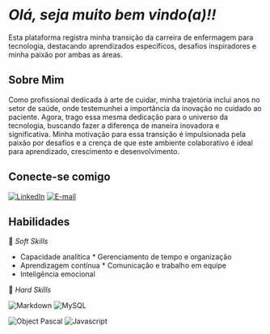 # *Olá, seja muito bem vindo(a)!!*

  Esta plataforma registra minha transição da carreira de enfermagem para tecnologia, destacando aprendizados específicos, desafios inspiradores e minha paixão por ambas as áreas.

  ## Sobre Mim
   Como profissional dedicada à arte de cuidar, minha trajetória inclui anos no setor de saúde, onde testemunhei a importância da inovação no cuidado ao paciente. Agora, trago essa mesma dedicação para o universo da tecnologia, buscando fazer a diferença de maneira inovadora e significativa. Minha motivação para essa transição é impulsionada pela paixão por desafios e a crença de que este ambiente colaborativo é ideal para aprendizado, crescimento e desenvolvimento.

  ## Conecte-se comigo
  [![LinkedIn](https://img.shields.io/badge/LinkedIn-000?style=for-the-badge&logo=linkedin&logoColor=0E76A8)](https://www.linkedin.com/in/jessica-souza03/) [![E-mail](https://img.shields.io/badge/-Email-000?style=for-the-badge&logo=microsoft-gmailk&logoColor=007BFF)](mailto:jessicassouza.web@gmail.com) 
  
  ## Habilidades

  📌 *Soft Skills* 

  * Capacidade analítica                         * Gerenciamento de tempo e organização
  * Aprendizagem contínua                        * Comunicação e trabalho em equipe
  * Inteligência emocional
 
 📌 *Hard Skills* 

![Markdown](https://img.shields.io/badge/Markdown-000?style=for-the-badge&logo=markdown) ![MySQL](https://img.shields.io/badge/MySQL-000?style=for-the-badge&logo=mysql&logoColor=005C84)

![Object Pascal](https://img.shields.io/badge/Object-Pascal-000?style=for-the-badge&logo=&logoColor=777884) ![Javascript](https://img.shields.io/badge/Javascript-000?style=for-the-badge&logo=&logoColor=777884)






